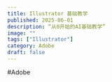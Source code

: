 ```yaml
---
title: Illustrator 基础教学
published: 2025-06-01
description: “从0开始的AI基础教学”
image: ""
tags: ["Illustrator"]
category: Adobe
draft: false
---
```

#Adobe